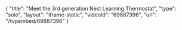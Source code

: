 {
    "title": "Meet the 3rd generation Nest Learning Thermostat",
    "type": "solo",
    "layout": "iframe-static",
    "videoId": "69887396",
    "url": "\/tvpembed\/69887396"
}